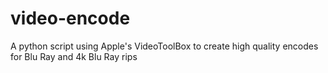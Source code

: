 # video-encode
A python script using Apple's VideoToolBox to create high quality encodes for Blu Ray and 4k Blu Ray rips
